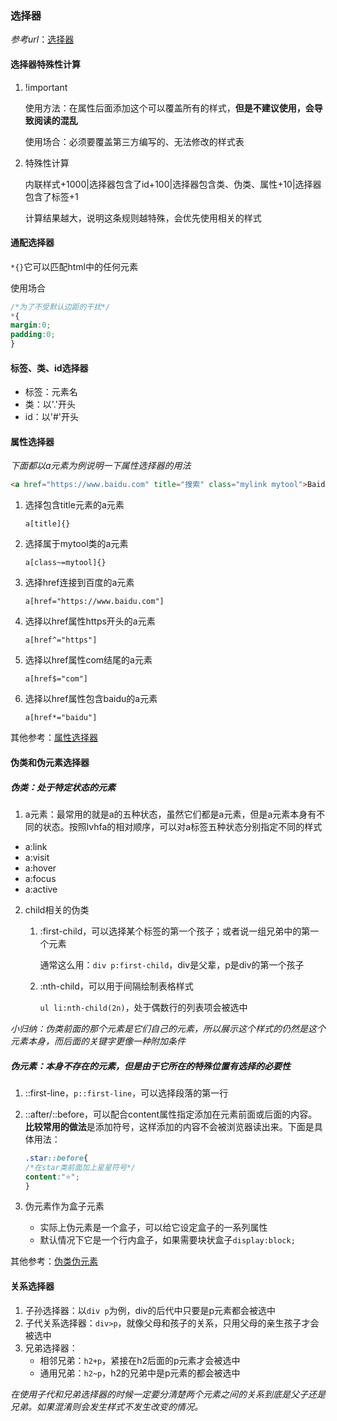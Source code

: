 ### 选择器

*参考url*：[选择器](https://developer.mozilla.org/zh-CN/docs/Learn/CSS/Building_blocks/Selectors)

#### 选择器特殊性计算

1. !important

   使用方法：在属性后面添加这个可以覆盖所有的样式，**但是不建议使用，会导致阅读的混乱**

   使用场合：必须要覆盖第三方编写的、无法修改的样式表

2. 特殊性计算

   内联样式+1000|选择器包含了id+100|选择器包含类、伪类、属性+10|选择器包含了标签+1

   计算结果越大，说明这条规则越特殊，会优先使用相关的样式

#### 通配选择器

`*{}`它可以匹配html中的任何元素

使用场合

```css
/*为了不受默认边距的干扰*/
*{
margin:0;
padding:0;
}
```



#### 标签、类、id选择器

- 标签：元素名
- 类：以'.'开头
- id：以'#'开头

#### 属性选择器

*下面都以a元素为例说明一下属性选择器的用法*

```html
<a href="https://www.baidu.com" title="搜索" class="mylink mytool">Baidu</a>
```

1. 选择包含title元素的a元素

   `a[title]{}`

2. 选择属于mytool类的a元素

   `a[class~=mytool]{}`

3. 选择href连接到百度的a元素

   `a[href="https://www.baidu.com"]`

4. 选择以href属性https开头的a元素

   `a[href^="https"]`

5. 选择以href属性com结尾的a元素

   `a[href$="com"]`

6. 选择以href属性包含baidu的a元素

   `a[href*="baidu"]`

其他参考：[属性选择器](https://developer.mozilla.org/zh-CN/docs/Learn/CSS/Building_blocks/Selectors/Attribute_selectors)

#### 伪类和伪元素选择器

##### 伪类：处于特定状态的元素

1. a元素：最常用的就是a的五种状态，虽然它们都是a元素，但是a元素本身有不同的状态。按照lvhfa的相对顺序，可以对a标签五种状态分别指定不同的样式

- a:link
- a:visit
- a:hover
- a:focus
- a:active

2. child相关的伪类

   1. :first-child，可以选择某个标签的第一个孩子；或者说一组兄弟中的第一个元素

      通常这么用：`div p:first-child`，div是父辈，p是div的第一个孩子

   2. :nth-child，可以用于间隔绘制表格样式

      `ul li:nth-child(2n)`，处于偶数行的列表项会被选中

*小归纳：伪类前面的那个元素是它们自己的元素，所以展示这个样式的仍然是这个元素本身，而后面的关键字更像一种附加条件*

##### 伪元素：本身不存在的元素，但是由于它所在的特殊位置有选择的必要性

1. ::first-line，`p::first-line`，可以选择段落的第一行

2. ::after/::before，可以配合content属性指定添加在元素前面或后面的内容。**比较常用的做法**是添加符号，这样添加的内容不会被浏览器读出来。下面是具体用法：

   ```css
   .star::before{
   /*在star类前面加上星星符号*/
   content:"⭐";
   }
   ```

3. 伪元素作为盒子元素
   - 实际上伪元素是一个盒子，可以给它设定盒子的一系列属性
   - 默认情况下它是一个行内盒子，如果需要块状盒子`display:block;`

其他参考：[伪类伪元素](https://developer.mozilla.org/zh-CN/docs/Learn/CSS/Building_blocks/Selectors/Pseudo-classes_and_pseudo-elements)

#### 关系选择器

1. 子孙选择器：以`div p`为例，div的后代中只要是p元素都会被选中
2. 子代关系选择器：`div>p`，就像父母和孩子的关系，只用父母的亲生孩子才会被选中
3. 兄弟选择器：
   - 相邻兄弟：`h2+p`，紧接在h2后面的p元素才会被选中
   - 通用兄弟：`h2~p`，h2的兄弟中是p元素的都会被选中

*在使用子代和兄弟选择器的时候一定要分清楚两个元素之间的关系到底是父子还是兄弟。如果混淆则会发生样式不发生改变的情况。*